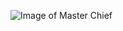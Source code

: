 ![Image of Master Chief](https://www.looper.com/img/gallery/the-untold-truth-of-halos-master-chief/intro-1603465431.jpg)
